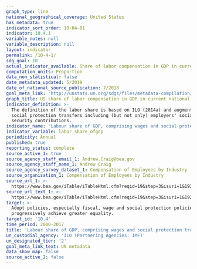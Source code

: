 ```yaml
---
graph_type: line
national_geographical_coverage: United States
has_metadata: true
indicator_sort_order: 10-04-01
indicator: 10.4.1
variable_notes: null
variable_description: null
layout: indicator
permalink: /10-4-1/
sdg_goal: 10
actual_indicator_available: Share of labor compensation in GDP in current national prices
computation_units: Proportion
data_non_statistical: false
date_metadata_updated: 5/2019
date_of_national_source_publication: 7/2018
goal_meta_link: 'http://unstats.un.org/sdgs/files/metadata-compilation/Metadata-Goal-10.pdf'
graph_title: US share of labor compensation in GDP in current national prices
indicator_definition: >-
  The definition of the labor share is based on ILO (2014a) and augmented with
  social protection transfers including (but not only) employers' social
  security contributions.
indicator_name: 'Labour share of GDP, comprising wages and social protection transfers'
indicator_variable: labor_share_ofgdp
periodicity: Annual
published: true
reporting_status: complete
source_active_1: true
source_agency_staff_email_1: Andrew.Craig@bea.gov
source_agency_staff_name_1: Andrew Craig
source_agency_survey_dataset_1: Compensation of Employees by Industry
source_organisation_1: Compensation of Employees by Industry
source_url_1: >-
  https://www.bea.gov/iTable/iTableHtml.cfm?reqid=19&step=3&isuri=1&1921=survey&1903=185
source_url_text_1: >-
  https://www.bea.gov/iTable/iTableHtml.cfm?reqid=19&step=3&isuri=1&1921=survey&1903=185
target: >-
  Adopt policies, especially fiscal, wage and social protection policies, and
  progressively achieve greater equality.
target_id: '10.4'
time_period: 2000-2017
title: 'Labour share of GDP, comprising wages and social protection transfers'
un_custodial_agency: 'ILO (Partnering Agencies: IMF)'
un_designated_tier: '2'
goal_meta_link_text: UN metadata
data_show_map: false
source_active_2: false
---
```


